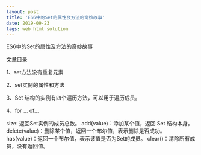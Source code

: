 ```yaml
---
layout: post
title: 'ES6中的Set的属性及方法的奇妙故事'
date: 2019-09-23 
tags: web html solution
---
```


<script>
window.location.href='https://blog.csdn.net/qq_41846861/article/details/89056345';
</script>

ES6中的Set的属性及方法的奇妙故事

文章目录

1、set方法没有重复元素

2、set实例的属性和方法

3、Set 结构的实例有四个遍历方法，可以用于遍历成员。

4、for … of…

size: 返回Set实例的成员总数。
add(value)：添加某个值，返回 Set 结构本身。
delete(value)：删除某个值，返回一个布尔值，表示删除是否成功。
has(value)：返回一个布尔值，表示该值是否为Set的成员。
clear()：清除所有成员，没有返回值。

